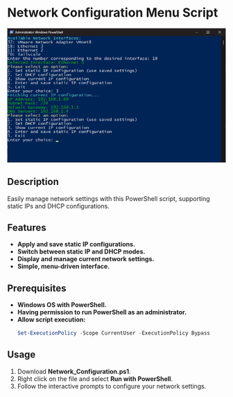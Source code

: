 # Network Configuration Menu Script
![Network Configuration Menu](Network_Configuration_Menu.png)
## Description
Easily manage network settings with this PowerShell script, supporting static IPs and DHCP configurations.

## Features
- **Apply and save static IP configurations.**
- **Switch between static IP and DHCP modes.**
- **Display and manage current network settings.**
- **Simple, menu-driven interface.**

## Prerequisites
- **Windows OS with PowerShell.**
- **Having permission to run PowerShell as an administrator.**
- **Allow script execution:**
  ```powershell
  Set-ExecutionPolicy -Scope CurrentUser -ExecutionPolicy Bypass

## Usage
1. Download **Network_Configuration.ps1**.
2. Right click on the file and select **Run with PowerShell**.
3. Follow the interactive prompts to configure your network settings.
